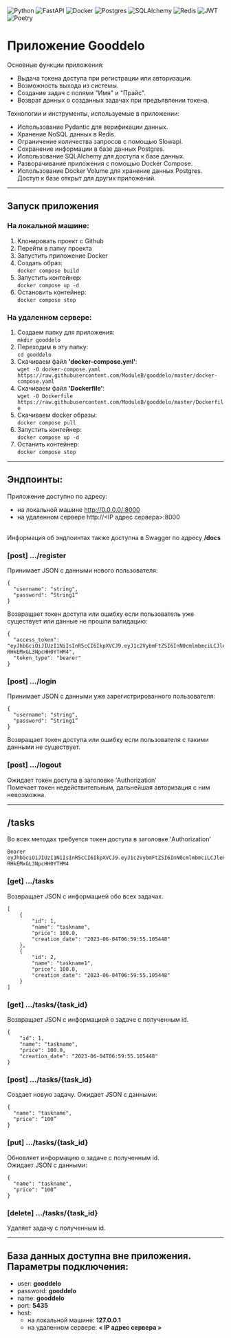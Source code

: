 ![Python](https://img.shields.io/badge/python-3670A0?style=for-the-badge&logo=python&logoColor=ffdd54)
![FastAPI](https://img.shields.io/badge/FastAPI-%0c584b?style=for-the-badge&logo=fastapi&logoColor=white)
![Docker](https://img.shields.io/badge/docker-%230db7ed.svg?style=for-the-badge&logo=docker&logoColor=white)
![Postgres](https://img.shields.io/badge/postgres-%23316192.svg?style=for-the-badge&logo=postgresql&logoColor=white)
![SQLAlchemy](https://img.shields.io/badge/SQLAlchemy-black?style=for-the-badge&logo=sqlalchemy&logoColor=red)
![Redis](https://img.shields.io/badge/redis-%23DD0031.svg?style=for-the-badge&logo=redis&logoColor=white)
![JWT](https://img.shields.io/badge/JWT-black?style=for-the-badge&logo=JSON%20web%20tokens)
![Poetry](https://img.shields.io/badge/Poetry-%233B82F6.svg?style=for-the-badge&logo=poetry&logoColor=0B3D8D)

# Приложение Gooddelo

Основные функции приложения:
- Выдача токена доступа при регистрации или авторизации.
- Возможность выхода из системы.
- Создание задач с полями "Имя" и "Прайс".
- Возврат данных о созданных задачах при предъявлении токена.

Технологии и инструменты, используемые в приложении:
- Использование Pydantic для верификации данных.
- Хранение NoSQL данных в Redis.
- Ограничение количества запросов с помощью Slowapi.
- Сохранение информации в базе данных Postgres.
- Использование SQLAlchemy для доступа к базе данных.
- Разворачивание приложения с помощью Docker Compose.
- Использование Docker Volume для хранение данных Postgres. Доступ к базе открыт для других приложений.

-----------------------------------------------------
## Запуск приложения

### На локальной машине:

1. Клонировать проект с Github
2. Перейти в папку проекта
3. Запустить приложение Docker
4. Создать образ:
<br>`docker compose build`
5. Запустить контейнер:
<br>`docker compose up -d`
6. Остановить контейнер:
<br>`docker compose stop`

### На удаленном сервере:
1. Создаем папку для приложения:
<br>`mkdir gooddelo`
2. Переходим в эту папку:
<br>`cd gooddelo`
3. Скачиваем файл <b> 'docker-compose.yml'</b>: 
<br>`wget -O docker-compose.yaml https://raw.githubusercontent.com/ModuleB/gooddelo/master/docker-compose.yaml`
4. Скачиваем файл <b> 'Dockerfile'</b>: 
<br>`wget -O Dockerfile https://raw.githubusercontent.com/ModuleB/gooddelo/master/Dockerfile`
5. Скачиваем docker образы:
<br>`docker compose pull`
6. Запустить контейнер:
<br>`docker compose up -d`
7. Останить контейнер:
<br>`docker compose stop`


-----------------------------------------------------
## Эндпоинты:

Приложение доступно по адресу:
- на локальной машине http://0.0.0.0/:8000
- на удаленном сервере http://<IP адрес сервера>:8000

<br> Информация об эндпоинтах также доступна в Swagger по адресу <b>/docs</b>

### 
### **[post]** .../register 

Принимает JSON с данными нового пользователя:
```
{
  "username": "string",
  "password": “String1”
}
```

Возвращает токен доступа или ошибку если пользователь уже существует или данные не прошли валидацию:
```
{
  "access_token": "eyJhbGciOiJIUzI1NiIsInR5cCI6IkpXVCJ9.eyJ1c2VybmFtZSI6InN0cmlmbmciLCJleHAiOjE2ODU2OTAxNzd9.bn_523efN3TdqgU1gAZzVn-RHkEMxGL3NpcHH0YTHM4",
  "token_type": "bearer"
}
```
###
### **[post]** .../login

Принимает JSON с данными уже зарегистрированного пользователя:
```
{
  "username": "string",
  "password": “String1”
}
```
Возвращает токен доступа или ошибку если пользователя с такими данными не существует.

###
### **[post]** .../logout

Ожидает токен доступа в заголовке ‘Authorization’
<br>Помечает токен недействительным, дальнейшая авторизация с ним невозможна.


---

## /tasks

Во всех методах требуется токен доступа в заголовке ‘Authorization’
```
Bearer eyJhbGciOiJIUzI1NiIsInR5cCI6IkpXVCJ9.eyJ1c2VybmFtZSI6InN0cmlmbmciLCJleHAiOjE2ODU2OTAxNzd9.bn_523efN3TdqgU1gAZzVn-RHkEMxGL3NpcHH0YTHM4
```

###
### **[get]** .../tasks
Возвращает JSON с информацией обо всех задачах.
```
[
    {
        "id": 1,
        "name": "taskname",
        "price": 100.0,
        "creation_date": "2023-06-04T06:59:55.105448"
    },
    {
        "id": 2,
        "name": "taskname1",
        "price": 100.0,
        "creation_date": "2023-06-04T06:59:55.105448"
    }
]
```

###
### **[get]** .../tasks/{task_id}
Возвращает JSON с информацией о задаче с полученным id.
```
{
    "id": 1,
    "name": "taskname",
    "price": 100.0,
    "creation_date": "2023-06-04T06:59:55.105448"
}
```

###
### **[post]** .../tasks/{task_id}
Создает новую задачу. Ожидает JSON с данными:
```
{
  "name": "taskname",
  "price": “100”
}
```

###
### [put] .../tasks/{task_id}
Обновляет информацию о задаче с полученным id.
<br>Ожидает JSON с данными:
```
{
  "name": "taskname",
  "price": “100”
}
```

###
### **[delete]** .../tasks/{task_id}
Удаляет задачу с полученным id.

---

## База данных доступна вне приложения. Параметры подключения:
- user: <b>gooddelo</b>
- password: <b>gooddelo</b>
- name: <b>gooddelo</b>
- port: <b>5435</b>
- host:
  * на локальной машине: <b>127.0.0.1</b>
  * на удаленном сервере: <b>< IP адрес сервера ></b>
